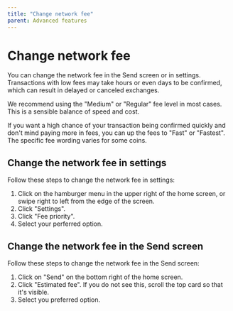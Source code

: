 ```yaml
---
title: "Change network fee"
parent: Advanced features
---
```


# Change network fee

You can change the network fee in the Send screen or in settings. Transactions with low fees may take hours or even days to be confirmed, which can result in delayed or canceled exchanges.

We recommend using the "Medium" or "Regular" fee level in most cases. This is a sensible balance of speed and cost.

If you want a high chance of your transaction being confirmed quickly and don't mind paying more in fees, you can up the fees to "Fast" or "Fastest". The specific fee wording varies for some coins.

## Change the network fee in settings

Follow these steps to change the network fee in settings:

1. Click on the hamburger menu in the upper right of the home screen, or swipe right to left from the edge of the screen.
2. Click "Settings".
3. Click "Fee priority".
4. Select your perferred option.

## Change the network fee in the Send screen

Follow these steps to change the network fee in the Send screen:

1. Click on "Send" on the bottom right of the home screen.
2. Click "Estimated fee". If you do not see this, scroll the top card so that it's visible.
3. Select you preferred option.
